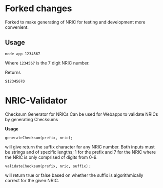 # Forked changes

Forked to make generating of NRIC for testing and development more convenient.

## Usage
```
node app 1234567
```
Where `1234567` is the 7 digit NRIC number.

Returns
```
S1234567D
```

# NRIC-Validator
Checksum Generator for NRICs
Can be used for Webapps to validate NRICs by generating Checksums

**Usage**

`generateChecksum(prefix, nric);`

will give return the suffix character for any NRIC number. Both inputs must be strings and of specific lengths; 1 for the prefix and 7 for the NRIC where the NRIC is only comprised of digits from 0-9. 

`validateChecksum(prefix, nric, suffix);`

will return true or false based on whether the suffix is algorithmically correct for the given NRIC.
